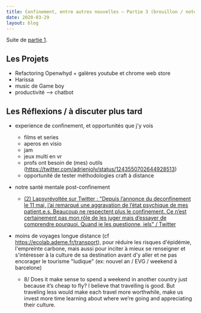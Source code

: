 ```yaml
---
title: Confinement, entre autres nouvelles – Partie 3 (brouillon / notes / WIP)
date: 2020-03-29
layout: blog
---
```


Suite de [partie 1](/posts/2020-03-29-confinement).

## Les Projets

- Refactoring Openwhyd + galères youtube et chrome web store
- Harissa
- music de Game boy
- productivité --> chatbot

## Les Réflexions / à discuter plus tard

- experience de confinement, et opportunités que j'y vois
    - films et series
    - aperos en visio
    - jam
    - jeux multi en vr
    - profs ont besoin de (mes) outils (https://twitter.com/adrienjoly/status/1243550702644928513)
    - opportunité de tester méthodologies craft à distance

- notre santé mentale post-confinement
  - [(2) Lapsyrévoltée sur Twitter : "Depuis l’annonce du deconfinement le 11 mai, j’ai remarqué une aggravation de l’état psychique de mes patient.e.s. Beaucoup ne respectent plus le confinement. Ce n’est certainement pas mon rôle de les juger mais d’essayer de comprendre pourquoi. Quand je les questionne, iels" / Twitter](https://twitter.com/lapsyrevoltee/status/1251822706527535104)

- moins de voyages longue distance (cf https://ecolab.ademe.fr/transport), pour réduire les risques d'épidémie, l'empreinte carbone, mais aussi pour inciter à mieux se renseigner et s'intéresser à la culture de sa destination avant d'y aller et ne pas encorager le tourisme "ludique" (ex: nouvel an / EVG / weekend à barcelone)

  - 8/ Does it make sense to spend a weekend in another country just because it’s cheap to fly? I believe that travelling is good. But traveling less would make each travel more worthwhile, make us invest more time learning about where we’re going and appreciating their culture.
